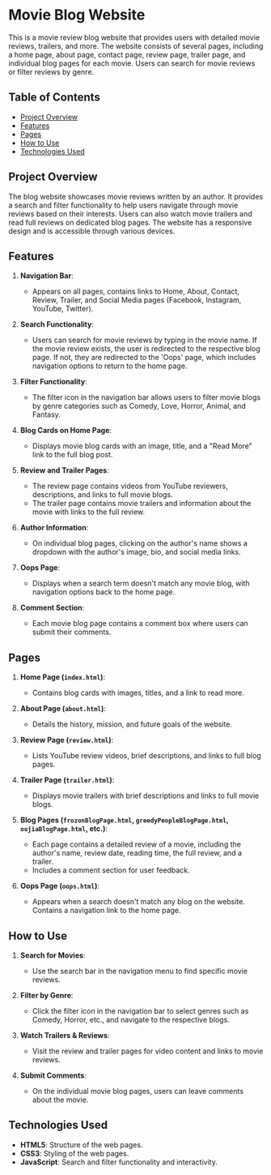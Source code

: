 # Movie Blog Website

This is a movie review blog website that provides users with detailed movie reviews, trailers, and more. The website consists of several pages, including a home page, about page, contact page, review page, trailer page, and individual blog pages for each movie. Users can search for movie reviews or filter reviews by genre.

## Table of Contents
- [Project Overview](#project-overview)
- [Features](#features)
- [Pages](#pages)
- [How to Use](#how-to-use)
- [Technologies Used](#technologies-used)

## Project Overview

The blog website showcases movie reviews written by an author. It provides a search and filter functionality to help users navigate through movie reviews based on their interests. Users can also watch movie trailers and read full reviews on dedicated blog pages. The website has a responsive design and is accessible through various devices.

## Features

1. **Navigation Bar**: 
   - Appears on all pages, contains links to Home, About, Contact, Review, Trailer, and Social Media pages (Facebook, Instagram, YouTube, Twitter).
   
2. **Search Functionality**:
   - Users can search for movie reviews by typing in the movie name. If the movie review exists, the user is redirected to the respective blog page. If not, they are redirected to the 'Oops' page, which includes navigation options to return to the home page.

3. **Filter Functionality**:
   - The filter icon in the navigation bar allows users to filter movie blogs by genre categories such as Comedy, Love, Horror, Animal, and Fantasy.

4. **Blog Cards on Home Page**:
   - Displays movie blog cards with an image, title, and a "Read More" link to the full blog post.

5. **Review and Trailer Pages**:
   - The review page contains videos from YouTube reviewers, descriptions, and links to full movie blogs.
   - The trailer page contains movie trailers and information about the movie with links to the full review.

6. **Author Information**:
   - On individual blog pages, clicking on the author's name shows a dropdown with the author's image, bio, and social media links.

7. **Oops Page**:
   - Displays when a search term doesn't match any movie blog, with navigation options back to the home page.

8. **Comment Section**:
   - Each movie blog page contains a comment box where users can submit their comments.

## Pages

1. **Home Page (`index.html`)**:
   - Contains blog cards with images, titles, and a link to read more.

2. **About Page (`about.html`)**:
   - Details the history, mission, and future goals of the website.

3. **Review Page (`review.html`)**:
   - Lists YouTube review videos, brief descriptions, and links to full blog pages.

4. **Trailer Page (`trailer.html`)**:
   - Displays movie trailers with brief descriptions and links to full movie blogs.

5. **Blog Pages (`frozonBlogPage.html`, `greedyPeopleBlogPage.html`, `oujiaBlogPage.html`, etc.)**:
   - Each page contains a detailed review of a movie, including the author's name, review date, reading time, the full review, and a trailer.
   - Includes a comment section for user feedback.

6. **Oops Page (`oops.html`)**:
   - Appears when a search doesn't match any blog on the website. Contains a navigation link to the home page.

## How to Use

1. **Search for Movies**:
   - Use the search bar in the navigation menu to find specific movie reviews.
   
2. **Filter by Genre**:
   - Click the filter icon in the navigation bar to select genres such as Comedy, Horror, etc., and navigate to the respective blogs.

3. **Watch Trailers & Reviews**:
   - Visit the review and trailer pages for video content and links to movie reviews.

4. **Submit Comments**:
   - On the individual movie blog pages, users can leave comments about the movie.




## Technologies Used

- **HTML5**: Structure of the web pages.
- **CSS3**: Styling of the web pages.
- **JavaScript**: Search and filter functionality and interactivity.

